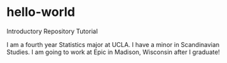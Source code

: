 # hello-world
Introductory Repository Tutorial

I am a fourth year Statistics major at UCLA. I have a minor in Scandinavian Studies. I am going to work at Epic in Madison, Wisconsin after I graduate!
